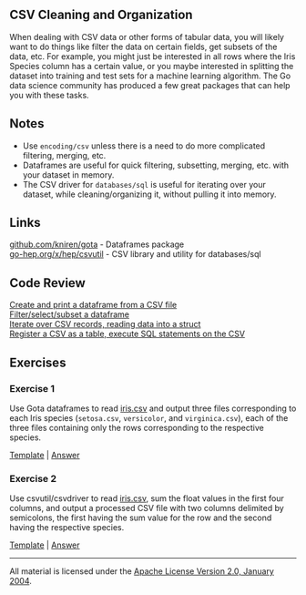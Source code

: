 ## CSV Cleaning and Organization

When dealing with CSV data or other forms of tabular data, you will likely want to do things like filter the data on certain fields, get subsets of the data, etc.  For example, you might just be interested in all rows where the Iris Species column has a certain value, or you maybe interested in splitting the dataset into training and test sets for a machine learning algorithm.  The Go data science community has produced a few great packages that can help you with these tasks.

## Notes

* Use `encoding/csv` unless there is a need to do more complicated filtering, merging, etc.
* Dataframes are useful for quick filtering, subsetting, merging, etc. with your dataset in memory.
* The CSV driver for `databases/sql` is useful for iterating over your dataset, while cleaning/organizing it, without pulling it into memory. 

## Links

[github.com/kniren/gota](https://github.com/kniren/gota) - Dataframes package  
[go-hep.org/x/hep/csvutil](https://go-hep.org/x/hep/csvutil) - CSV library and utility for databases/sql

## Code Review

[Create and print a dataframe from a CSV file](example1/example1.go)  
[Filter/select/subset a dataframe](example2/example2.go)  
[Iterate over CSV records, reading data into a struct](example3/example3.go)  
[Register a CSV as a table, execute SQL statements on the CSV](example4/example4.go) 

## Exercises

### Exercise 1

Use Gota dataframes to read [iris.csv](data/iris.csv) and output three files corresponding to each Iris species (`setosa.csv`, `versicolor`, and `virginica.csv`), each of the three files containing only the rows corresponding to the respective species.

[Template](exercises/template1/template1.go) |
[Answer](exercises/exercise1/exercise1.go)

### Exercise 2

Use csvutil/csvdriver to read [iris.csv](data/iris.csv), sum the float values in the first four columns, and output a processed CSV file with two columns delimited by semicolons, the first having the sum value for the row and the second having the respective species.

[Template](exercises/template2/template2.go) |
[Answer](exercises/exercise2/exercise2.go)
___
All material is licensed under the [Apache License Version 2.0, January 2004](http://www.apache.org/licenses/LICENSE-2.0).
